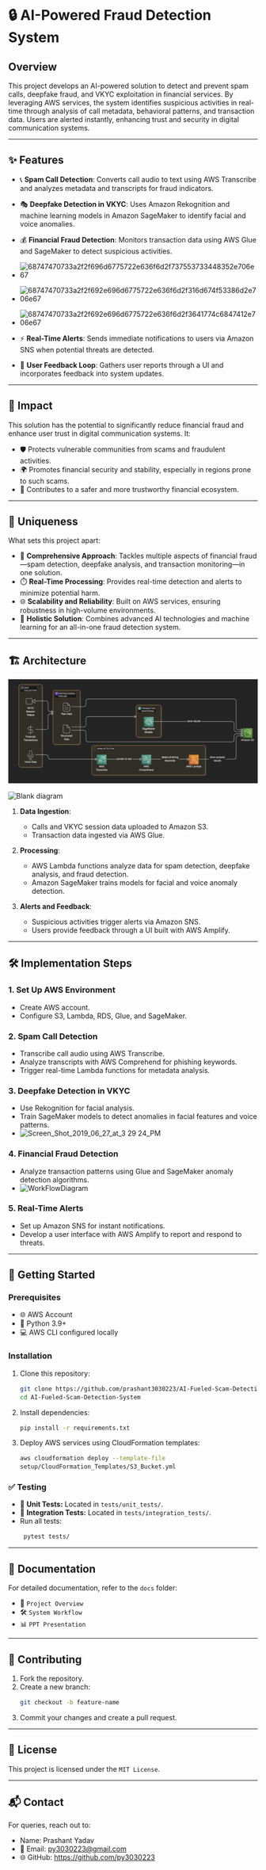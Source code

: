 # 🔒 AI-Powered Fraud Detection System

## Overview
This project develops an AI-powered solution to detect and prevent spam calls, deepfake fraud, and VKYC exploitation in financial services. By leveraging AWS services, the system identifies suspicious activities in real-time through analysis of call metadata, behavioral patterns, and transaction data. Users are alerted instantly, enhancing trust and security in digital communication systems.

---

## ✨ Features
- 📞 **Spam Call Detection**: Converts call audio to text using AWS Transcribe and analyzes metadata and transcripts for fraud indicators.
- 🎭 **Deepfake Detection in VKYC**: Uses Amazon Rekognition and machine learning models in Amazon SageMaker to identify facial and voice anomalies.
- 💰 **Financial Fraud Detection**: Monitors transaction data using AWS Glue and SageMaker to detect suspicious activities.
  
- ![68747470733a2f2f696d6775722e636f6d2f737553733448352e706e67](https://github.com/user-attachments/assets/e4a6ca86-8b17-4391-ae20-90867c3b4b14)
  
- ![68747470733a2f2f692e696d6775722e636f6d2f316d674f53386d2e706e67](https://github.com/user-attachments/assets/8780b2cb-6976-4286-ba28-df308a0b8954)
  
- ![68747470733a2f2f692e696d6775722e636f6d2f3641774c6847412e706e67](https://github.com/user-attachments/assets/23f75a60-b624-4593-b3cd-a268a0e71751)



- ⚡ **Real-Time Alerts**: Sends immediate notifications to users via Amazon SNS when potential threats are detected.
- 🔄 **User Feedback Loop**: Gathers user reports through a UI and incorporates feedback into system updates.

---

## 🌟 Impact
This solution has the potential to significantly reduce financial fraud and enhance user trust in digital communication systems. It:
- 🛡️ Protects vulnerable communities from scams and fraudulent activities.
- 🌍 Promotes financial security and stability, especially in regions prone to such scams.
- 🤝 Contributes to a safer and more trustworthy financial ecosystem.

---

## 🚀 Uniqueness
What sets this project apart:
- 🧩 **Comprehensive Approach**: Tackles multiple aspects of financial fraud—spam detection, deepfake analysis, and transaction monitoring—in one solution.
- ⏱️ **Real-Time Processing**: Provides real-time detection and alerts to minimize potential harm.
- 🌐 **Scalability and Reliability**: Built on AWS services, ensuring robustness in high-volume environments.
- 🧠 **Holistic Solution**: Combines advanced AI technologies and machine learning for an all-in-one fraud detection system.

---

## 🏗️ Architecture
![Workflow_Diagram](docs/workflowdiagram.png)

![Blank diagram](https://github.com/user-attachments/assets/9dec395d-17a8-4a4a-9ea8-e4a3c8b44c10)


1. **Data Ingestion**: 
   - Calls and VKYC session data uploaded to Amazon S3.
   - Transaction data ingested via AWS Glue.

2. **Processing**:
   - AWS Lambda functions analyze data for spam detection, deepfake analysis, and fraud detection.
   - Amazon SageMaker trains models for facial and voice anomaly detection.
   
3. **Alerts and Feedback**:
   - Suspicious activities trigger alerts via Amazon SNS.
   - Users provide feedback through a UI built with AWS Amplify.

---

## 🛠️ Implementation Steps
### **1. Set Up AWS Environment**
- Create AWS account.
- Configure S3, Lambda, RDS, Glue, and SageMaker.

### **2. Spam Call Detection**
- Transcribe call audio using AWS Transcribe.
- Analyze transcripts with AWS Comprehend for phishing keywords.
- Trigger real-time Lambda functions for metadata analysis.

### **3. Deepfake Detection in VKYC**
- Use Rekognition for facial analysis.
- Train SageMaker models to detect anomalies in facial features and voice patterns.
- ![Screen_Shot_2019_06_27_at_3 29 24_PM](https://github.com/user-attachments/assets/66307f9c-2382-464a-bc23-b09950f9a8d1)


### **4. Financial Fraud Detection**
- Analyze transaction patterns using Glue and SageMaker anomaly detection algorithms.
- ![WorkFlowDiagram](https://github.com/user-attachments/assets/5017ad99-10e7-4f82-9504-af749c8b60fd)


### **5. Real-Time Alerts**
- Set up Amazon SNS for instant notifications.
- Develop a user interface with AWS Amplify to report and respond to threats.

---

## 🏁 Getting Started
### **Prerequisites**
- 🌐 AWS Account
- 🐍 Python 3.9+
- 💻 AWS CLI configured locally

### **Installation**
1. Clone this repository:
   ```bash
   git clone https://github.com/prashant3030223/AI-Fueled-Scam-Detection-System.git
   cd AI-Fueled-Scam-Detection-System
   
2. Install dependencies:
   ```bash
   pip install -r requirements.txt

3. Deploy AWS services using CloudFormation templates:
   ```bash
   aws cloudformation deploy --template-file
   setup/CloudFormation_Templates/S3_Bucket.yml

### ✅ Testing
- 🧪 **Unit Tests:** Located in `tests/unit_tests/`.
- 🔗 **Integration Tests:** Located in `tests/integration_tests/`.
- Run all tests:
  ```bash
   pytest tests/

---

## 📄 Documentation
For detailed documentation, refer to the `docs` folder:
- 📃 `Project Overview`
- 🛠️ `System Workflow`
- 📊 `PPT Presentation`

---

## 🤝 Contributing
1. Fork the repository.
2. Create a new branch:
   ```bash
   git checkout -b feature-name

3. Commit your changes and create a pull request.

---

## 📜 License
This project is licensed under the `MIT License`.

---

## 📬 Contact
For queries, reach out to:
- Name: Prashant Yadav
- 📧 Email: py3030223@gmail.com
- 🌐 GitHub: https://github.com/py3030223
